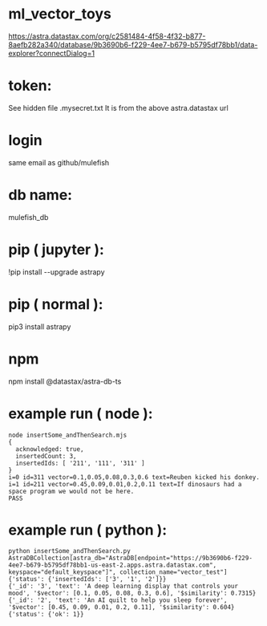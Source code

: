 # ml_vector_toys
https://astra.datastax.com/org/c2581484-4f58-4f32-b877-8aefb282a340/database/9b3690b6-f229-4ee7-b679-b5795df78bb1/data-explorer?connectDialog=1

# token: 
See hidden file .mysecret.txt
It is from the above astra.datastax url

# login
same email as github/mulefish

# db name: 
mulefish_db

# pip ( jupyter ): 
!pip install --upgrade astrapy

# pip ( normal ): 
pip3 install astrapy 

# npm 
npm install @datastax/astra-db-ts

# example run ( node ): 
```code
node insertSome_andThenSearch.mjs 
{
  acknowledged: true,
  insertedCount: 3,
  insertedIds: [ '211', '111', '311' ]
}
i=0 id=311 vector=0.1,0.05,0.08,0.3,0.6 text=Reuben kicked his donkey. 
i=1 id=211 vector=0.45,0.09,0.01,0.2,0.11 text=If dinosaurs had a space program we would not be here. 
PASS
```

# example run ( python ):
```code
python insertSome_andThenSearch.py  
AstraDBCollection[astra_db="AstraDB[endpoint="https://9b3690b6-f229-4ee7-b679-b5795df78bb1-us-east-2.apps.astra.datastax.com", keyspace="default_keyspace"]", collection_name="vector_test"]
{'status': {'insertedIds': ['3', '1', '2']}}
{'_id': '3', 'text': 'A deep learning display that controls your mood', '$vector': [0.1, 0.05, 0.08, 0.3, 0.6], '$similarity': 0.7315}
{'_id': '2', 'text': 'An AI quilt to help you sleep forever', '$vector': [0.45, 0.09, 0.01, 0.2, 0.11], '$similarity': 0.604}
{'status': {'ok': 1}}
``` 
